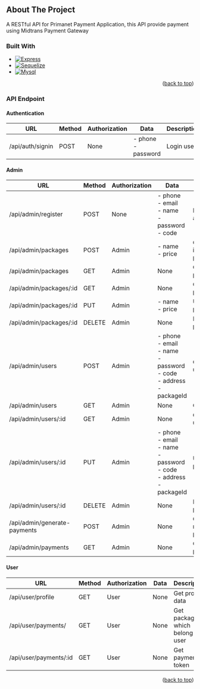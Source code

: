<!-- ABOUT THE PROJECT -->
## About The Project
A RESTful API for Primanet Payment Application, this API provide payment using Midtrans Payment Gateway

### Built With


* [![Express][Express.js]][Express-url]
* [![Sequelize][Sequelize]][Sequelize-url]
* [![Mysql][Mysql]][Mysql-url]

<p align="right">(<a href="#top">back to top</a>)</p>

### API Endpoint
#### Authentication
| URL                          | Method | Authorization | Data                                                                                   | Description                      |
|------------------------------|--------|---------------|----------------------------------------------------------------------------------------|----------------------------------|
| /api/auth/signin             | POST   | None          | - phone<br/>- password                                                                 | Login user                       |

#### Admin
| URL                          | Method | Authorization | Data                                                                                   | Description                      |
|------------------------------|--------|---------------|----------------------------------------------------------------------------------------|----------------------------------|
| /api/admin/register          | POST   | None          | - phone<br/>- email<br/>- name<br/>- password<br/>- code                               | Register new admininstrator      |
| /api/admin/packages          | POST   | Admin         | - name<br/>- price                                                                     | Create new internet package      |
| /api/admin/packages          | GET    | Admin         | None                                                                                   | Get all packages                 |
| /api/admin/packages/:id      | GET    | Admin         | None                                                                                   | Get specific package by ID       |
| /api/admin/packages/:id      | PUT    | Admin         | - name<br/>- price                                                                     | Update package by ID             |
| /api/admin/packages/:id      | DELETE | Admin         | None                                                                                   | Delete package by ID             |
| /api/admin/users             | POST   | Admin         | - phone<br/>- email<br/>- name<br/>- password<br/>- code<br/>- address<br/>- packageId | Create new user                  |
| /api/admin/users             | GET    | Admin         | None                                                                                   | Get all users                    |
| /api/admin/users/:id         | GET    | Admin         | None                                                                                   | Get specific user by ID          |
| /api/admin/users/:id         | PUT    | Admin         | - phone<br/>- email<br/>- name<br/>- password<br/>- code<br/>- address<br/>- packageId | Update package by ID             |
| /api/admin/users/:id         | DELETE | Admin         | None                                                                                   | Delete package by ID             |
| /api/admin/generate-payments | POST   | Admin         | None                                                                                   | Generate monthly payments        |
| /api/admin/payments          | GET    | Admin         | None                                                                                   | Get all payments                 |

#### User

| URL                          | Method | Authorization | Data                                                                                   | Description                      |
|------------------------------|--------|---------------|----------------------------------------------------------------------------------------|----------------------------------|
| /api/user/profile            | GET    | User          | None                                                                                   | Get profile data                 |
| /api/user/payments/          | GET    | User          | None                                                                                   | Get package which belong to user |
| /api/user/payments/:id       | GET    | User          | None                                                                                   | Get payment token                |

<p align="right">(<a href="#top">back to top</a>)</p>


[Express.js]: https://img.shields.io/badge/express.js-%23404d59.svg?style=for-the-badge&logo=express&logoColor=%2361DAFB
[Express-url]: https://expressjs.com/
[Sequelize]: https://img.shields.io/badge/Sequelize-52B0E7?style=for-the-badge&logo=Sequelize&logoColor=white
[Sequelize-url]: https://sequelize.org/
[Mysql]: https://img.shields.io/badge/mysql-%2300f.svg?style=for-the-badge&logo=mysql&logoColor=white
[Mysql-url]: https://www.mysql.com/
